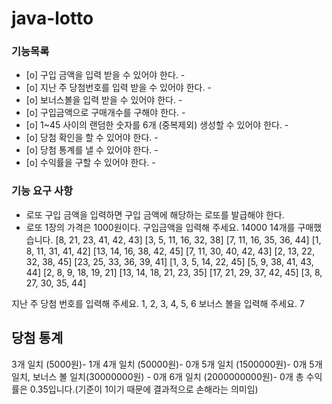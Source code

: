 # java-lotto

### 기능목록

- [o] 구입 금액을 입력 받을 수 있어야 한다. - 
- [o] 지난 주 당첨번호를 입력 받을 수 있어야 한다. - 
- [o] 보너스볼을 입력 받을 수 있어야 한다. - 
- [o] 구입금액으로 구매개수를 구해야 한다. - 
- [o] 1~45 사이의 랜덤한 숫자를 6개 (중복제외) 생성할 수 있어야 한다. - 
- [o] 당첨 확인을 할 수 있어야 한다. - 
- [o] 당첨 통계를 낼 수 있어야 한다. - 
- [o] 수익률을 구할 수 있어야 한다. - 


### 기능 요구 사항
- 로또 구입 금액을 입력하면 구입 금액에 해당하는 로또를 발급해야 한다.
- 로또 1장의 가격은 1000원이다.
  구입금액을 입력해 주세요.
  14000
  14개를 구매했습니다.
  [8, 21, 23, 41, 42, 43]
  [3, 5, 11, 16, 32, 38]
  [7, 11, 16, 35, 36, 44]
  [1, 8, 11, 31, 41, 42]
  [13, 14, 16, 38, 42, 45]
  [7, 11, 30, 40, 42, 43]
  [2, 13, 22, 32, 38, 45]
  [23, 25, 33, 36, 39, 41]
  [1, 3, 5, 14, 22, 45]
  [5, 9, 38, 41, 43, 44]
  [2, 8, 9, 18, 19, 21]
  [13, 14, 18, 21, 23, 35]
  [17, 21, 29, 37, 42, 45]
  [3, 8, 27, 30, 35, 44]

지난 주 당첨 번호를 입력해 주세요.
1, 2, 3, 4, 5, 6
보너스 볼을 입력해 주세요.
7

당첨 통계
---------
3개 일치 (5000원)- 1개
4개 일치 (50000원)- 0개
5개 일치 (1500000원)- 0개
5개 일치, 보너스 볼 일치(30000000원) - 0개
6개 일치 (2000000000원)- 0개
총 수익률은 0.35입니다.(기준이 1이기 때문에 결과적으로 손해라는 의미임)